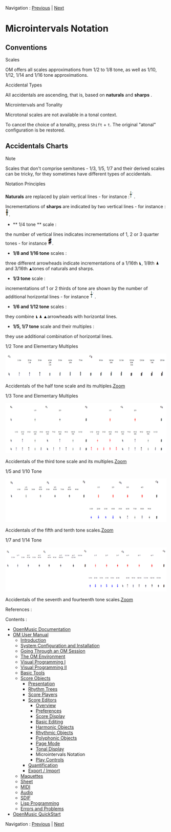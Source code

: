 Navigation : [Previous](Editor-Tonality "page précédente\(Tonal
Display\)") | [Next](Editor-Play "Next\(Play
Controls\)")


# Microintervals Notation

## Conventions

Scales

OM offers all scales approximations from 1/2 to 1/8 tone, as well as 1/10,
1/12, 1/14 and 1/16 tone approximations.

Accidental Types

All accidentals are ascending, that is, based on  **naturals** and  **sharps**
.

Microintervals and Tonality

Microtonal scales are not available in a tonal context.

To cancel the choice of a tonality, press `Shift` \+ `t`. The original
"atonal" configuration is be restored.

## Accidentals Charts

Note

Scales that don't comprise semitones - 1/3, 1/5, 1/7 and their derived scales
can be tricky, for they sometimes have different types of accidentals.

Notation Principles

**Naturals** are replaced by plain vertical lines - for instance
:![](../res/nat_icon.png) .

Incrementations of  **sharps** are indicated by two vertical lines - for
instance :![](../res/sharp_icon.png).

  * ** 1/4 tone ** scale : 

the number of vertical lines indicates incrementations of 1, 2 or 3 quarter
tones - for instance ![](../res/triplediese_icon.png).

  * **1/8   and 1/16 tone** scales : 

three different arrowheads indicate incrementations of a 1/16th
![](../res/arrow3_icon.png), 1/8th ![](../res/arrow1_icon_1.png)and 3/16th
![](../res/arrow2_icon.png)tones of naturals and sharps.

  * **1/3 tone** scale : 

incrementations of 1 or 2 thirds of tone are shown by the number of additional
horizontal lines - for instance ![](../res/nat_icon.png) .

  * **1/6 and 1/12 tone** scales :

they combine ![](../res/arrow3_icon.png) ![](../res/arrow1_icon_1.png)
![](../res/arrow2_icon.png)arrowheads with horizontal lines.

  * **1/5, 1/7 tone** scale and their multiples :

they use additional combination of horizontal lines.

1/2 Tone and Elementary Multiples

![Accidentals of the half tone scale and its multiples.](../res/1_scr.png)

Accidentals of the half tone scale and its multiples.[Zoom](../res/1_scr_1.png
"Zoom \(nouvelle fenêtre\)")

1/3 Tone and Elementary Multiples

![Accidentals of the third tone scale and its multiples.](../res/3RD_scr.png)

Accidentals of the third tone scale and its
multiples.[Zoom](../res/3RD_scr_1.png "Zoom \(nouvelle fenêtre\)")

1/5 and 1/10 Tone

![Accidentals of the fifth and tenth tone scales.](../res/5th_scr.png)

Accidentals of the fifth and tenth tone scales.[Zoom](../res/5th_scr_1.png
"Zoom \(nouvelle fenêtre\)")

1/7 and 1/14 Tone

![Accidentals of the seventh and fourteenth tone scales.](../res/7th_scr.png)

Accidentals of the seventh and fourteenth tone
scales.[Zoom](../res/7th_scr_1.png "Zoom \(nouvelle fenêtre\)")

References :

Contents :

  * [OpenMusic Documentation](OM-Documentation)
  * [OM User Manual](OM-User-Manual)
    * [Introduction](00-Contents)
    * [System Configuration and Installation](Installation)
    * [Going Through an OM Session](Goingthrough)
    * [The OM Environment](Environment)
    * [Visual Programming I](BasicVisualProgramming)
    * [Visual Programming II](AdvancedVisualProgramming)
    * [Basic Tools](BasicObjects)
    * [Score Objects](ScoreObjects)
      * [Presentation](Score-Objects-Intro)
      * [Rhythm Trees](RT)
      * [Score Players](ScorePlayer)
      * [Score Editors](ScoreEditors)
        * [Overview](Editor-Overview)
        * [Preferences](Editors-Prefs)
        * [Score Display](Editor-Display)
        * [Basic Editing](Editor-Basics)
        * [Harmonic Objects](Harmonic-Obj-Editor)
        * [Rhythmic Objects](Editor-Rhythm)
        * [Polyphonic Objects](Poly-Multi-Editor)
        * [Page Mode](Editor-PageMode)
        * [Tonal Display](Editor-Tonality)
        * Microintervals Notation
        * [Play Controls](Editor-Play)
      * [Quantification](Quantification)
      * [Export / Import](ImportExport)
    * [Maquettes](Maquettes)
    * [Sheet](Sheet)
    * [MIDI](MIDI)
    * [Audio](Audio)
    * [SDIF](SDIF)
    * [Lisp Programming](Lisp)
    * [Errors and Problems](errors)
  * [OpenMusic QuickStart](QuickStart-Chapters)

Navigation : [Previous](Editor-Tonality "page précédente\(Tonal
Display\)") | [Next](Editor-Play "Next\(Play
Controls\)")

